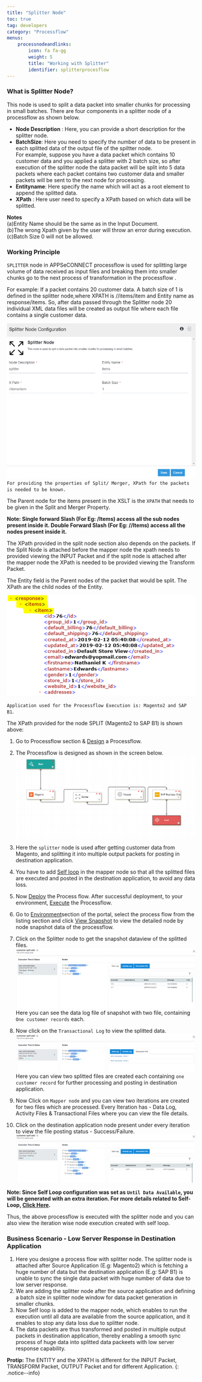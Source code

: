 ```yaml
---
title: "Splitter Node"
toc: true
tag: developers
category: "Processflow"
menus: 
    processnodeandlinks:
        icon: fa fa-gg
        weight: 5
        title: "Working with Splitter" 
        identifier: splitterprocesflow
---
```


### What is Splitter Node?

This node is used to split a data packet into smaller chunks for processing in small batches. There are four components in a splitter node of a processflow
as shown below. 

- **Node Description** : Here, you can provide a short description for the splitter node.  
- **BatchSize**: Here you need to specify the number  of data to be present in each splitted data of the output file of the spiltter node.  
For example, suppose you have a data packet which contains 10 customer data and you applied a splitter 
with 2 batch size, so after execution of the splitter node the data packet will be split into 5 data 
packets where each packet contains two customer data and smaller packets will be sent to the next node
for processing.     
- **Entityname**: Here specify the name which will act as a root element to append the splitted data.    
 - **XPath** : Here user need to specify a XPath based on which data will be splitted.

**Notes**  
(a)Entity Name should be the same as in the Input Document.  
(b)The wrong Xpath given by the user will throw an error during execution.  
(c)Batch Size 0 will not be allowed.  

### Working Principle

`SPLITTER` node in APPSeCONNECT processflow is used for splitting large volume of data received as input files and 
breaking them into  smaller chunks go to the next process of transformation in the processflow .

For example: If a packet contains 20 customer data. A batch size of 1 is defined in the splitter node,where XPATH  is  //items/item and Entity name as response/items. 
So, after data passed through the Splitter node 20 individual XML data files will be created as output file where each file contains a single customer data.

![Processflow Splitter Properties](\staticfiles\processflow\media\splitter1.PNG)     
`For providing the properties of Split/ Merger, XPath for the packets is needed to be known.` 

The Parent node for the items present in the XSLT is the `XPATH` that needs to be given in the Split and Merger Property.

**Note: Single forward Slash (For Eg: /Items) access all the sub nodes present inside it. 
Double Forward Slash (For Eg: //Items) access all the nodes present inside it.**

The XPath provided in the split node section also depends on the packets. If the Split Node is attached before the 
mapper node the xpath needs to provided viewing the INPUT Packet and if the split node is attached after the mapper 
node the XPath is needed to be provided viewing the Transform Packet.

The Entity field is the Parent nodes of the packet that would be split. The XPath are the child nodes of the Entity.

![TroubleshootingSplitter2](/staticfiles/workflow-management/media/Splitter/TroubleshootingSplitter2.png)  

`Application used for the Processflow Execution is: Magento2 and SAP B1`.

The XPath provided for the node SPLIT (Magento2 to SAP B1) is shown above:      

1) Go to Processflow section & [Design](/processflow/designer-processflow/) a Processflow.  
2) The Processflow is designed as shown in the screen below.
![splitflow1](\staticfiles\processflow\media\splitflow1.PNG)
3) Here the `splitter` node is used after  getting customer data from Magento,
and splitting it into multiple output packets for posting in destination application.  
4) You have to add [Self loop](/processflow/working-with-processflow-selfloop/) in the mapper node so that all the splitted files are executed
and posted in the destination application, to avoid any data loss.   
5) Now [Deploy](/processflow/deploying-and-executing-processfloww/) the Process flow. After successful deployment, to your environment, [Execute](/processflow/deploying-and-executing-processfloww/) the Processflow.  
6) Go to [Environment](/deployment/Environment-Management/)section of the portal, select the process flow from the listing section and click [View Snapshot](/processflow/snapshot-processflow/)
to view the detailed node by node snapshot data of the processflow.    
7) Click on the Splitter node to get the snapshot dataview of the splitted files.      
![splitflow2](\staticfiles\processflow\media\splitflow2.PNG)    
Here you can see the data log file of snapshot with two file, containing `One customer records` each.  
8) Now click on the `Transactional Log` to view the splitted data.    
 ![splitflow3](\staticfiles\processflow\media\splitflow3.PNG)      
Here you can view two splitted files are created each containing `one customer record` for further processing and 
posting in destination application.   
9) Now Click on `Mapper node` and you can view two iterations are created for two files
which are processed. Every Iteration has - Data Log, Activity Files & Transactional Files where you can view
the file details.
   
10) Click on the destination application node present under every iteration to view the
file posting status - Success/Failure.    
![splitflow4](\staticfiles\processflow\media\splitflow4.PNG)

**Note: Since Self Loop configuration was set as `Until Data Available`, you will be generated with an extra iteration. For more details related to Self-Loop, [Click Here](/processflow/working-with-processflow-selfloop/).**


Thus, the above processflow is executed with the splitter node and you can also 
view the iteration wise node execution created with self loop.

### Business Scenario - Low Server Response in Destination Application   

1. Here you designe a process flow with splitter node. The splitter node is attached
 after Source Application (E.g: Magento2) which is fetching a huge number of data but the
destination application (E.g: SAP B1) is unable to sync the single data packet with huge number of 
data due to low server response.
2. We are adding the splitter node after the source application and defining a batch size in splitter node
window for data packet generation in smaller chunks.
3. Now Self loop is added to the mapper node, which enables to run the execution until all data are
available from the source application, and it enables to stop any data loss due to splitter node.
4. The data packets are thus transformed and posted in multiple output packets in destination
application, thereby enabling a smooth sync process of huge data into splitted data packeets 
with low server response capability.


**Protip:** The ENTITY and the XPATH is different for the INPUT Packet, TRANSFORM Packet, OUTPUT Packet and for 
different Application.
{: .notice--info}